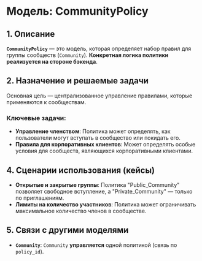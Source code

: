 # Модель: CommunityPolicy

## 1. Описание

**`CommunityPolicy`** — это модель, которая определяет набор правил для группы сообществ (`Community`). **Конкретная логика политики реализуется на стороне бэкенда**.

## 2. Назначение и решаемые задачи

Основная цель — централизованное управление правилами, которые применяются к сообществам.

### Ключевые задачи:
- **Управление членством**: Политика может определять, как пользователи могут вступать в сообщество или покидать его.
- **Правила для корпоративных клиентов**: Может определять особые условия для сообществ, являющихся корпоративными клиентами.

## 4. Сценарии использования (кейсы)

- **Открытые и закрытые группы**: Политика "Public_Community" позволяет свободное вступление, а "Private_Community" — только по приглашениям.
- **Лимиты на количество участников**: Политика может ограничивать максимальное количество членов в сообществе.

## 5. Связи с другими моделями

- **`Community`**: `Community` **управляется** одной политикой (связь по `policy_id`).

